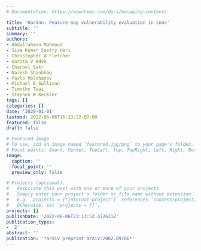 ```yaml
---
# Documentation: https://wowchemy.com/docs/managing-content/

title: 'Hardnn: Feature map vulnerability evaluation in cnns'
subtitle: ''
summary: ''
authors:
- Abdulrahman Mahmoud
- Siva Kumar Sastry Hari
- Christopher W Fletcher
- Sarita V Adve
- Charbel Sakr
- Naresh Shanbhag
- Pavlo Molchanov
- Michael B Sullivan
- Timothy Tsai
- Stephen W Keckler
tags: []
categories: []
date: '2020-01-01'
lastmod: 2022-06-06T16:13:52-07:00
featured: false
draft: false

# Featured image
# To use, add an image named `featured.jpg/png` to your page's folder.
# Focal points: Smart, Center, TopLeft, Top, TopRight, Left, Right, BottomLeft, Bottom, BottomRight.
image:
  caption: ''
  focal_point: ''
  preview_only: false

# Projects (optional).
#   Associate this post with one or more of your projects.
#   Simply enter your project's folder or file name without extension.
#   E.g. `projects = ["internal-project"]` references `content/project/deep-learning/index.md`.
#   Otherwise, set `projects = []`.
projects: []
publishDate: '2022-06-06T23:13:52.472631Z'
publication_types:
- '2'
abstract: ''
publication: '*arXiv preprint arXiv:2002.09786*'
---
```

